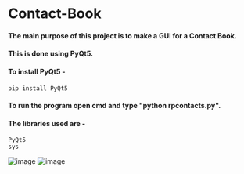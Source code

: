 # Contact-Book

#### The main purpose of this project is to make a GUI for a Contact Book.
#### This is done using PyQt5.
#### To install PyQt5 -
    pip install PyQt5
#### To run the program open cmd and type "python rpcontacts.py".

#### The libraries used are -
    PyQt5
    sys
    
![image](https://user-images.githubusercontent.com/57188348/119266680-5dd68700-bc09-11eb-8411-b26c20dc5f1c.png) ![image](https://user-images.githubusercontent.com/57188348/119266705-72b31a80-bc09-11eb-8aee-008da4589503.png)
    
